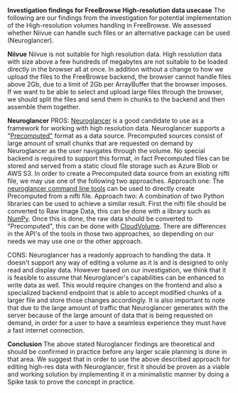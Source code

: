 **Investigation findings for FreeBrowse High-resolution data usecase**
The following are our findings from the investigation for potential implementation of the High-resolution volumes handling in FreeBrowse. We assessed whether Niivue can handle such files or an alternative package can be used (Neuroglancer).

**Niivue**
Niivue is not suitable for high resolution data. High resolution data with size above a few hundreds of megabytes are not suitable to be loaded directly in the browser all at once. In addition without a change to how we upload the files to the FreeBrowse backend, the browser cannot handle files above 2Gb, due to a limit of 2Gb per ArrayBuffer that the browser imposes. If we want to be able to select and upload large files through the browser, we should split the files and send them in chunks to the backend and then assemble them together.
	
**Neuroglancer**
PROS: [Neuroglancer](https://github.com/google/neuroglancer) is a good candidate to use as a framework for working with high resolution data. Neuroglancer supports a "[Precomputed"](https://github.com/google/neuroglancer/blob/master/src/neuroglancer/datasource/precomputed/README.md) format as a data source. Precomputed sources consist of large amount of small chunks that are requested on demand by Neuroglancer as the user navigates through the volume. No special backend is required to support this format, in fact Precomputed files can be stored and served from a static cloud file storage such as Azure Blob or AWS S3. In order to create a Precomputed data source from an existing nifti file, we may use one of the following two approaches. 
Approach one: The [neuroglancer command line tools](https://pypi.org/project/neuroglancer/) can be used to directly create Precomputed from a nifti file.
Approach two: A combination of two Python libraries can be used to achieve a similar result. First the nifti file should be converted to Raw Image Data, this can be done with a library such as [NumPy](https://github.com/numpy/numpy). Once this is done, the raw data should be converted to "Precomputed", this can be done with [CloudVolume](https://github.com/seung-lab/cloud-volume).
There are differences in the API's of the tools in those two approaches, so depending on our needs we may use one or the other approach.

CONS: Neuroglancer has a readonly approach to handling the data. It doesn't support any way of editing a volume as it is and is designed to only read and display data. However based on our investigation, we think that it is feasible to assume that Neuroglancer's capabilities can be enhanced to write data as well. This would require changes on the frontend and also a specialized backend endpoint that is able to accept modified chunks of a larger file and store those changes accordingly. It is also important to note that due to the large amount of traffic that Neuroglancer generates with the server because of the large amount of data that is being requested on demand, in order for a user to have a seamless experience they must have a fast internet connection.

**Conclusion**
The above stated Nuroglancer findings are theoretical and should be confirmed in practice before any larger scale planning is done in that area. We suggest that in order to use the above described approach for editing high-res data with Neuroglancer, first it should be proven as a viable and working solution by implementing it in a minimalistic manner by doing a Spike task to prove the concept in practice.